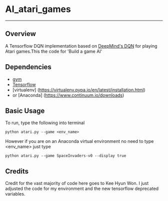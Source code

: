 # AI_atari_games
--- 
## Overview

A Tensorflow DQN implementation based on [DeepMind's DQN](https://storage.googleapis.com/deepmind-data/assets/papers/DeepMindNature14236Paper.pdf) for playing Atari games.This the code for 'Build a game AI'


## Dependencies
- [gym](https://gym.openai.com)
- [Tensorflow](https://www.tensorflow.org)
- [virtualenv] (https://virtualenv.pypa.io/en/latest/installation.html)
- or [Anaconda] (https://www.continuum.io/downloads)
 
## Basic Usage
To run, type the following into terminal

`python atari.py --game <env_name>`

However if you are on an Anaconda virtual environment no need to type <env_name> just type 

`python atari.py --game SpaceInvaders-v0 --display true`

## Credits
Credit for the vast majority of code here goes to Kee Hyun Won.  I just adjusted the code for my environment and the new 
tensorflow deprecated variables.

